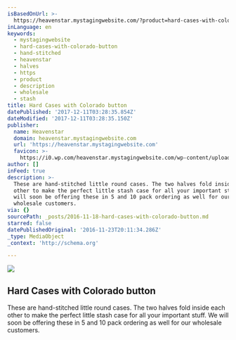 ```yaml
---
isBasedOnUrl: >-
  https://heavenstar.mystagingwebsite.com/?product=hard-cases-with-colorado-button&v=7516fd43adaa
inLanguage: en
keywords:
  - mystagingwebsite
  - hard-cases-with-colorado-button
  - hand-stitched
  - heavenstar
  - halves
  - https
  - product
  - description
  - wholesale
  - stash
title: Hard Cases with Colorado button
datePublished: '2017-12-11T03:28:35.854Z'
dateModified: '2017-12-11T03:28:35.150Z'
publisher:
  name: Heavenstar
  domain: heavenstar.mystagingwebsite.com
  url: 'https://heavenstar.mystagingwebsite.com'
  favicon: >-
    https://i0.wp.com/heavenstar.mystagingwebsite.com/wp-content/uploads/2016/08/cropped-icon.jpg?fit=192%2C192&ssl=1
author: []
inFeed: true
description: >-
  These are hand-stitched little round cases. The two halves fold inside each
  other to make the perfect little stash case for all your important stuff. We
  will soon be offering these in 5 and 10 pack ordering as well for our
  wholesale customers. 
via: {}
sourcePath: _posts/2016-11-18-hard-cases-with-colorado-button.md
starred: false
datePublishedOriginal: '2016-11-23T20:11:34.286Z'
_type: MediaObject
_context: 'http://schema.org'

---
```

<article style=""><img src="https://imgflo.herokuapp.com/graph/2b2431f8e7ba7b0/42ee5c6eb53bf7685226610888a74a1b/noop.jpg?input=https%3A%2F%2Fi0.wp.com%2Fheavenstar.mystagingwebsite.com%2Fwp-content%2Fuploads%2F2016%2F11%2Fbrnhrdcases.jpg%3Ffit%3D1200%252C1200%26ssl%3D1" /><h1>Hard Cases with Colorado button</h1><p>These are hand-stitched little round cases. The two halves fold inside each other to make the perfect little stash case for all your important stuff. We will soon be offering these in 5 and 10 pack ordering as well for our wholesale customers. </p></article>